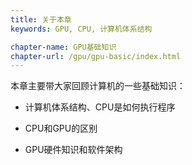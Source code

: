 ```yaml
---
title: 关于本章 
keywords: GPU, CPU, 计算机体系结构

chapter-name: GPU基础知识
chapter-url: /gpu/gpu-basic/index.html
---
```


本章主要带大家回顾计算机的一些基础知识：

* 计算机体系结构、CPU是如何执行程序

* CPU和GPU的区别

* GPU硬件知识和软件架构
